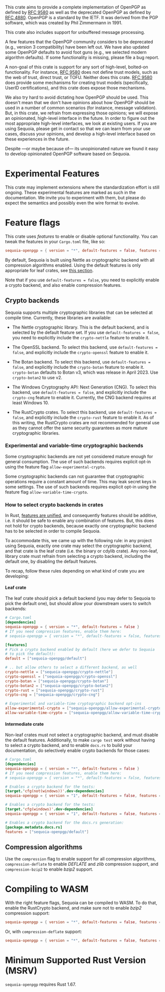 This crate aims to provide a complete implementation of OpenPGP as
defined by [RFC 9580] as well as the deprecated OpenPGP as defined
by [RFC 4880].  OpenPGP is a standard by the IETF.  It was derived
from the PGP software, which was created by Phil Zimmermann in
1991.

This crate also includes support for unbuffered message
processing.

A few features that the OpenPGP community considers to be
deprecated (e.g., version 3 compatibility) have been left out.  We
have also updated some OpenPGP defaults to avoid foot guns (e.g.,
we selected modern algorithm defaults).  If some functionality is
missing, please file a bug report.

A non-goal of this crate is support for any sort of high-level,
bolted-on functionality.  For instance, [RFC 9580] does not define
trust models, such as the web of trust, direct trust, or TOFU.
Neither does this crate.  [RFC 9580] does provide some mechanisms
for creating trust models (specifically, UserID certifications),
and this crate does expose those mechanisms.

We also try hard to avoid dictating how OpenPGP should be used.
This doesn't mean that we don't have opinions about how OpenPGP
should be used in a number of common scenarios (for instance,
message validation).  But, in this crate, we refrain from
expressing those opinions; we will expose an opinionated,
high-level interface in the future.  In order to figure out the
most appropriate high-level interfaces, we look at existing users.
If you are using Sequoia, please get in contact so that we can
learn from your use cases, discuss your opinions, and develop a
high-level interface based on these experiences in the future.

Despite —or maybe because of— its unopinionated nature we found
it easy to develop opinionated OpenPGP software based on Sequoia.

[RFC 9580]: https://www.rfc-editor.org/rfc/rfc9580.html
[RFC 4880]: https://tools.ietf.org/html/rfc4880

# Experimental Features

This crate may implement extensions where the standardization
effort is still ongoing.  These experimental features are marked
as such in the documentation.  We invite you to experiment with
them, but please do expect the semantics and possibly even the
wire format to evolve.

# Feature flags

This crate uses *features* to enable or disable optional
functionality.  You can tweak the features in your `Cargo.toml` file,
like so:

```toml
sequoia-openpgp = { version = "*", default-features = false, features = ["compression", ...] }
```

By default, Sequoia is built using Nettle as cryptographic backend
with all compression algorithms enabled.  Using the default features
is only appropriate for leaf crates, see [this section].

[this section]: #how-to-select-crypto-backends-in-crates

Note that if you use `default-features = false`, you need to
explicitly enable a crypto backend, and also enable compression
features.

## Crypto backends

Sequoia supports multiple cryptographic libraries that can be selected
at compile time.  Currently, these libraries are available:

  - The Nettle cryptographic library.  This is the default backend,
    and is selected by the default feature set.  If you use
    `default-features = false`, you need to explicitly include
    the `crypto-nettle` feature to enable it.

  - The OpenSSL backend.  To select this backend, use
    `default-features = false`, and explicitly include the
    `crypto-openssl` feature to enable it.

  - The Botan backend.  To select this backend, use
    `default-features = false`, and explicitly include the
    `crypto-botan` feature to enable it.  `crypto-botan` defaults to
    Botan v3, which was release in April 2023.  Use `crypto-botan2` to
    use v2.

  - The Windows Cryptography API: Next Generation (CNG).  To select
    this backend, use `default-features = false`, and explicitly
    include the `crypto-cng` feature to enable it.  Currently, the CNG
    backend requires at least Windows 10.

  - The RustCrypto crates.  To select this backend, use
    `default-features = false`, and explicitly include the
    `crypto-rust` feature to enable it.  As of this writing, the
    RustCrypto crates are not recommended for general use as they
    cannot offer the same security guarantees as more mature
    cryptographic libraries.

### Experimental and variable-time cryptographic backends

Some cryptographic backends are not yet considered mature enough for
general consumption.  The use of such backends requires explicit
opt-in using the feature flag `allow-experimental-crypto`.

Some cryptographic backends can not guarantee that cryptographic
operations require a constant amount of time.  This may leak secret
keys in some settings.  The use of such backends requires explicit
opt-in using the feature flag `allow-variable-time-crypto`.

### How to select crypto backends in crates

In Rust, [features are unified], and consequently features should be
additive, i.e. it should be safe to enable any combination of
features.  But, this does not hold for crypto backends, because
exactly one cryptographic backend has to be selected in order to
compile Sequoia.

[features are unified]: https://doc.rust-lang.org/cargo/reference/features.html#feature-unification

To accommodate this, we came up with the following rule: in any
project using Sequoia, exactly one crate may select the cryptographic
backend, and that crate is the leaf crate (i.e. the binary or cdylib
crate).  Any non-leaf, library crate must refrain from selecting a
crypto backend, including the default one, by disabling the default
features.

To recap, follow these rules depending on what kind of crate you are
developing:

#### Leaf crate

The leaf crate should pick a default backend (you may defer to Sequoia
to pick the default one), but should allow your downstream users to
switch backends:

```toml
# Cargo.toml
[dependencies]
sequoia-openpgp = { version = "*", default-features = false }
# If you need compression features, enable them here:
# sequoia-openpgp = { version = "*", default-features = false, features = ["compression"] }

[features]
# Pick a crypto backend enabled by default (here we defer to Sequoia
# to pick the default):
default = ["sequoia-openpgp/default"]

# .. but allow others to select a different backend, as well
crypto-nettle = ["sequoia-openpgp/crypto-nettle"]
crypto-openssl = ["sequoia-openpgp/crypto-openssl"]
crypto-botan = ["sequoia-openpgp/crypto-botan"]
crypto-botan2 = ["sequoia-openpgp/crypto-botan2"]
crypto-rust = ["sequoia-openpgp/crypto-rust"]
crypto-cng = ["sequoia-openpgp/crypto-cng"]

# Experimental and variable-time cryptographic backend opt-ins
allow-experimental-crypto = ["sequoia-openpgp/allow-experimental-crypto"]
allow-variable-time-crypto = ["sequoia-openpgp/allow-variable-time-crypto"]
```

#### Intermediate crate

Non-leaf crates must not select a cryptographic backend, and must
disable the default features.  Additionally, to make `cargo test` work
without having to select a crypto backend, and to enable `docs.rs` to
build your documentation, do selectively enable crypto backends for
those cases:

```toml
# Cargo.toml
[dependencies]
sequoia-openpgp = { version = "*", default-features = false }
# If you need compression features, enable them here:
# sequoia-openpgp = { version = "*", default-features = false, features = ["compression"] }

# Enables a crypto backend for the tests:
[target.'cfg(not(windows))'.dev-dependencies]
sequoia-openpgp = { version = "1", default-features = false, features = ["crypto-nettle", "__implicit-crypto-backend-for-tests"]  }

# Enables a crypto backend for the tests:
[target.'cfg(windows)'.dev-dependencies]
sequoia-openpgp = { version = "1", default-features = false, features = ["crypto-cng", "__implicit-crypto-backend-for-tests"] }

# Enables a crypto backend for the docs.rs generation:
[package.metadata.docs.rs]
features = ["sequoia-openpgp/default"]
```

## Compression algorithms

Use the `compression` flag to enable support for all compression
algorithms, `compression-deflate` to enable *DEFLATE* and *zlib*
compression support, and `compression-bzip2` to enable *bzip2*
support.

# Compiling to WASM

With the right feature flags, Sequoia can be compiled to WASM.  To do
that, enable the RustCrypto backend, and make sure not to enable
*bzip2* compression support:

```toml
sequoia-openpgp = { version = "*", default-features = false, features = ["crypto-rust", "allow-experimental-crypto", "allow-variable-time-crypto"] }
```

Or, with `compression-deflate` support:

```toml
sequoia-openpgp = { version = "*", default-features = false, features = ["crypto-rust", "allow-experimental-crypto", "allow-variable-time-crypto", "compression-deflate"] }
```

# Minimum Supported Rust Version (MSRV)

`sequoia-openpgp` requires Rust 1.67.
